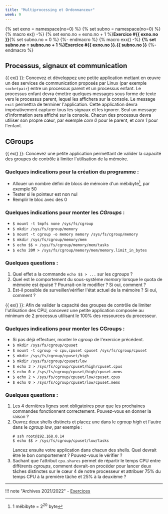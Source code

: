```yaml
---
title: "Multiprocessing et Ordonnanceur"
week: 9
---
```


{% set exno = namespace(no=0) %}
{% set subno = namespace(no=0) %}
{% macro ex() -%}
{% set exno.no = exno.no + 1 %}**Exercice #{{ exno.no }}**{% set subno.no = 0 %}
{%- endmacro %}
{% macro exx() -%}
**{% set subno.no = subno.no + 1 %}Exercice #{{ exno.no }}.{{ subno.no }}**
{%- endmacro %}

## Processus, signaux et communication

{{ ex() }}: Concevez et développez une petite application mettant en
œuvre un des services de communication proposés par Linux (par exemple
`socketpair`) entre un processus parent et un processus enfant. Le
processus enfant devra émettre quelques messages sous forme de texte
vers le processus parent, lequel les affichera sur la console. Le
message `exit` permettra de terminer l'application. Cette application
devra impérativement capturer tous les signaux et les ignorer. Seul un
message d'information sera affiché sur la console. Chacun des processus
devra utiliser son propre cœur, par exemple _core 0_ pour le parent, et _core 1_
pour l'enfant.

## CGroups

{{ ex() }}: Concevez une petite application permettant de valider la
capacité des groupes de contrôle à limiter l'utilisation de la mémoire.

### Quelques indications pour la création du programme :

- Allouer un nombre défini de blocs de mémoire d'un mébibyte[^1], par exemple 50
- Tester si le pointeur est non nul
- Remplir le bloc avec des 0

[^1]: $1$ mébibyte = $2^{20}$ byte

### Quelques indications pour monter les _CGroups_ :

- `$ mount -t tmpfs none /sys/fs/cgroup`
- `$ mkdir /sys/fs/cgroup/memory`
- `$ mount -t cgroup -o memory memory /sys/fs/cgroup/memory`
- `$ mkdir /sys/fs/cgroup/memory/mem`
- `$ echo $$ > /sys/fs/cgroup/memory/mem/tasks`
- `$ echo 20M > /sys/fs/cgroup/memory/mem/memory.limit_in_bytes`

### Quelques questions :

1. Quel effet a la commande `echo $$ > ...` sur les _cgroups_ ?
2. Quel est le comportement du sous-système _memory_ lorsque le quota de
   mémoire est épuisé&nbsp;? Pourrait-on le modifier ? Si oui, comment ?
3. Est-il possible de surveiller/vérifier l'état actuel de la mémoire ?
   Si oui, comment ?

{{ ex() }}: Afin de valider la capacité des groupes de contrôle de
limiter l'utilisation des CPU, concevez une petite application composée
au minimum de 2 processus utilisant le 100% des ressources du
processeur.

### Quelques indications pour monter les CGroups :

- Si pas déjà effectuer, monter le _cgroup_ de l'exercice précédent.
- `$ mkdir /sys/fs/cgroup/cpuset`
- `$ mount -t cgroup -o cpu,cpuset cpuset /sys/fs/cgroup/cpuset`
- `$ mkdir /sys/fs/cgroup/cpuset/high`
- `$ mkdir /sys/fs/cgroup/cpuset/low`
- `$ echo 3 > /sys/fs/cgroup/cpuset/high/cpuset.cpus`
- `$ echo 0 > /sys/fs/cgroup/cpuset/high/cpuset.mems`
- `$ echo 2 > /sys/fs/cgroup/cpuset/low/cpuset.cpus`
- `$ echo 0 > /sys/fs/cgroup/cpuset/low/cpuset.mems`


### Quelques questions :

1. Les 4 dernières lignes sont obligatoires pour que les prochaines
   commandes fonctionnent correctement. Pouvez-vous en donner la raison ?
2. Ouvrez deux shells distincts et placez une dans le _cgroup high_ et
   l'autre dans le _cgroup low_, par exemple :
   ```
   # ssh root@192.168.0.14
   $ echo $$ > /sys/fs/cgroup/cpuset/low/tasks
   ```
   Lancez ensuite votre application dans chacun des shells. Quel
   devrait être le bon comportement ? Pouvez-vous le vérifier ?
3. Sachant que l'attribut ``cpu.shares`` permet de répartir le temps CPU
   entre différents _cgroups_, comment devrait-on procéder pour lancer
   deux tâches distinctes sur le cœur 4 de notre processeur et attribuer
   75% du temps CPU à la première tâche et 25% à la deuxième ?

---

!!! note "Archives 2021/2022"
    - [Exercices](ordonnanceur/sp.06.2_mas_csel_mulitprocessing_exercices.pdf)
